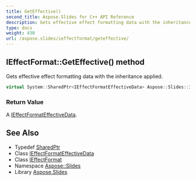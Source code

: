 ```yaml
---
title: GetEffective()
second_title: Aspose.Slides for C++ API Reference
description: Gets effective effect formatting data with the inheritance applied.
type: docs
weight: 430
url: /aspose.slides/ieffectformat/geteffective/
---
```

## IEffectFormat::GetEffective() method


Gets effective effect formatting data with the inheritance applied.

```cpp
virtual System::SharedPtr<IEffectFormatEffectiveData> Aspose::Slides::IEffectFormat::GetEffective()=0
```


### Return Value

A [IEffectFormatEffectiveData](../../ieffectformateffectivedata/).

## See Also

* Typedef [SharedPtr](../../../system/sharedptr/)
* Class [IEffectFormatEffectiveData](../../ieffectformateffectivedata/)
* Class [IEffectFormat](../)
* Namespace [Aspose::Slides](../../)
* Library [Aspose.Slides](../../../)